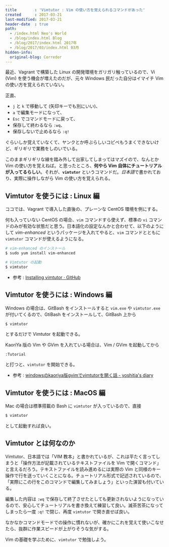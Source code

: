 ```yaml
---
title        : 'Vimtutor : Vim の使い方を覚えられるコマンドがあった'
created      : 2017-03-21
last-modified: 2017-03-21
header-date  : true
path:
  - /index.html Neo's World
  - /blog/index.html Blog
  - /blog/2017/index.html 2017年
  - /blog/2017/03/index.html 03月
hidden-info:
  original-blog: Corredor
---
```


最近、Vagrant で構築した Linux の開発環境をガリガリ触っているので、Vi (Vim) を使う機会が増えたのだが、元々 Windows 民だった自分はイマイチ Vim の使い方を覚えられていない。

正直、

- `j` と `k` で移動して (矢印キーでも別にいい)、
- `a` で編集モードになって、
- `Esc` でコマンドモードに戻って、
- 保存して終わるなら `:wq`、
- 保存しないで止めるなら `:q!`

ぐらいしか覚えていなくて、ヤンクとか呼ぶらしいコピペもうまくできないけど、ギリギリで業務をしのいでいる。

このままギリギリな線を踏み外して出家してしまってはマズイので、なんとか Vim の使い方を覚えねば。と思ったところ、**何やら Vim 自体にチュートリアルが入ってるらしい**。それが、**`vimtutor`** というコマンドだ。*日本語*で書かれており、実際に操作しながら Vim の使い方を覚えられる。

## Vimtutor を使うには : Linux 編

ココでは、Vagrant で導入した直後の、プレーンな CentOS 環境を例にする。

何も入っていない CentOS の場合、`vim` コマンドすら使えず、標準の `vi` コマンドのみが有効な状態だと思う。日本語化の設定なんかと合わせて、以下のようにして *vim-enhanced* というパッケージを入れてやると、`vim` コマンドとともに `vimtutor` コマンドが使えるようになる。

```bash
# vim-enhanced のインストール
$ sudo yum install vim-enhanced

# Vimtutor の起動
$ vimtutor
```

- 参考 : [Installing vimtutor · GitHub](https://gist.github.com/msanroman/1160909)

## Vimtutor を使うには : Windows 編

Windows の場合は、GitBash をインストールすると `vim.exe` や `vimtutor.exe` が付いてくるので、GtiBash をインストールして、GitBash 上から

```bash
$ vimtutor
```

とするだけで Vimtutor を起動できる。

KaoriYa 版の Vim や GVim を入れている場合は、Vim / GVim を起動してから

```vim
:Tutorial
```

と打つと、`vimtutor` を開始できる。

- 参考 : [windowsのkaoriya版gvimでvimtutorを開く話 - yoshitia's diary](http://yoshitia.hatenablog.com/entry/2016/10/22/145003)

## Vimtutor を使うには : MacOS 編

Mac の場合は標準搭載の Bash に `vimtutor` が入っているので、直接

```bash
$ vimtutor
```

として起動すれば良い。

## Vimtutor とは何なのか

Vimtutor、日本語では「VIM 教本」と書かれているが、これは平たく言ってしまうと「操作方法が記載されているテキストファイルを Vim で開くコマンド」と言えるだろう。テキストファイルを読み進めるには実際の Vim と同様のキー操作で行を送っていくことになる。チュートリアル形式で記述されているので、「実際にこの行をこのコマンドで編集してみましょう」といった演習も付いている。

編集した内容は `:wq` で保存して終了させたとしても更新されないようになっているので、安心してチュートリアルを書き換えて練習して良い。滅茶苦茶になってしまったら一度 `:q!` で閉じ、再度 `vimtutor` で開き直せば良い。

なかなかコマンドモードでの操作に慣れないが、確かにこれを覚えて使いこなせたら、抜群に作業スピードが上がりそうな気がする。

Vim の基礎を学ぶために、`vimtutor` で勉強しよう。
